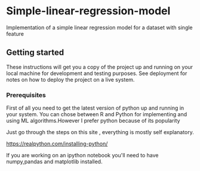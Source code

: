 # Simple-linear-regression-model
Implementation of a simple linear regression model for a dataset with single feature

## Getting started
These instructions will get you a copy of the project up and running on your local machine for development and testing purposes. See deployment for notes on how to deploy the project on a live system.

### Prerequisites
First of all you need to get the latest version of python up and running in your system.
You can chose between R and Python for implementing and using ML algorithms.However I prefer python because of its popularity

Just go through the steps on this site , everything is mostly self explanatory.

https://realpython.com/installing-python/

If you are working on an ipython notebook you'll need to have numpy,pandas and matplotlib installed.



